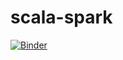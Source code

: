 # scala-spark
[![Binder](https://mybinder.org/badge_logo.svg)](https://mybinder.org/v2/gh/lucas91batista/scala-spark/master?urlpath=lab)
